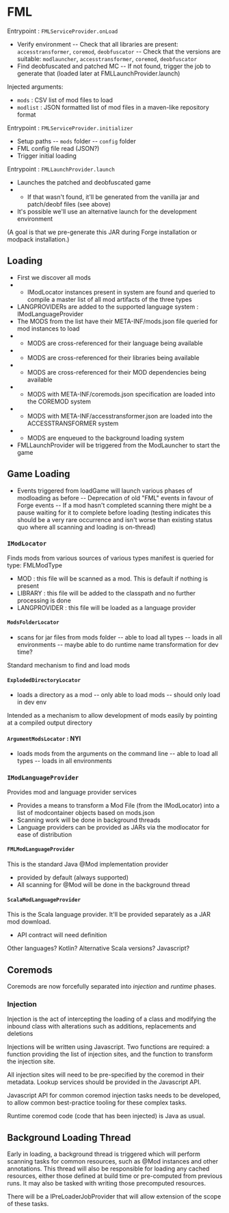 # FML

Entrypoint : ```FMLServiceProvider.onLoad```

- Verify environment
-- Check that all libraries are present: ```accesstransformer```, ```coremod```, ```deobfuscator```
-- Check that the versions are suitable: ```modlauncher```, ```accesstransformer```, ```coremod```, ```deobfuscator```
- Find deobfuscated and patched MC
-- If not found, trigger the job to generate that (loaded later at FMLLaunchProvider.launch)

Injected arguments:

- ```mods``` : CSV list of mod files to load
- ```modlist``` : JSON formatted list of mod files in a maven-like repository format

Entrypoint : ```FMLServiceProvider.initializer```
- Setup paths
-- ```mods``` folder
-- ```config``` folder
- FML config file read (JSON?)
- Trigger initial loading

Entrypoint : ```FMLLaunchProvider.launch```
- Launches the patched and deobfuscated game
- - If that wasn't found, it'll be generated from the vanilla jar and patch/deobf files (see above)
- It's possible we'll use an alternative launch for the development environment

(A goal is that we pre-generate this JAR during Forge installation or modpack installation.)

## Loading

- First we discover all mods
- - IModLocator instances present in system are found and queried to compile a master list of all mod artifacts of the three types
- LANGPROVIDERs are added to the supported language system : IModLanguageProvider
- The MODS from the list have their META-INF/mods.json file queried for mod instances to load
- - MODS are cross-referenced for their language being available
- - MODS are cross-referenced for their libraries being available
- - MODS are cross-referenced for their MOD dependencies being available
- - MODS with META-INF/coremods.json specification are loaded into the COREMOD system
- - MODS with META-INF/accesstransformer.json are loaded into the ACCESSTRANSFORMER system
- - MODS are enqueued to the background loading system
- FMLLaunchProvider will be triggered from the ModLauncher to start the game

## Game Loading

- Events triggered from loadGame will launch various phases of modloading as before
-- Deprecation of old "FML" events in favour of Forge events
-- If a mod hasn't completed scanning there might be a pause waiting for it to complete before loading (testing indicates this should be a very rare occurrence and isn't worse than existing status quo where all scanning and loading is on-thread)

### ```IModLocator```

Finds mods from various sources of various types
manifest is queried for type: FMLModType

- MOD : this file will be scanned as a mod. This is default if nothing is present
- LIBRARY : this file will be added to the classpath and no further processing is done
- LANGPROVIDER : this file will be loaded as a language provider

#### ```ModsFolderLocator```

- scans for jar files from mods folder
-- able to load all types
-- loads in all environments
-- maybe able to do runtime name transformation for dev time?

Standard mechanism to find and load mods

#### ```ExplodedDirectoryLocator```

- loads a directory as a mod
-- only able to load mods
-- should only load in dev env

Intended as a mechanism to allow development of mods easily by pointing at a compiled output directory

#### ```ArgumentModsLocator``` : NYI

- loads mods from the arguments on the command line
-- able to load all types
-- loads in all environments

### ```IModLanguageProvider```

Provides mod and language provider services

- Provides a means to transform a Mod File (from the IModLocator) into a list of modcontainer objects based on mods.json
- Scanning work will be done in background threads
- Language providers can be provided as JARs via the modlocator for ease of distribution

#### ```FMLModLanguageProvider```

This is the standard Java @Mod implementation provider

- provided by default (always supported)
- All scanning for @Mod will be done in the background thread

#### ```ScalaModLanguageProvider```

This is the Scala language provider. It'll be provided separately as a JAR mod download.

- API contract will need definition

Other languages? Kotlin? Alternative Scala versions? Javascript?

## Coremods

Coremods are now forcefully separated into _injection_ and _runtime_ phases.

### Injection

Injection is the act of intercepting the loading of a class and modifying the inbound class with alterations such as additions, replacements and deletions

Injections will be written using Javascript. Two functions are required: a function providing the list of injection sites, and the function to transform the injection site.

All injection sites will need to be pre-specified by the coremod in their metadata. Lookup services should be provided in the Javascript API.

Javascript API for common coremod injection tasks needs to be developed, to allow common best-practice tooling for these complex tasks.

Runtime coremod code (code that has been injected) is Java as usual.

## Background Loading Thread

Early in loading, a background thread is triggered which will perform scanning tasks for common resources, such as @Mod instances and other annotations. This thread will also be responsible for loading any cached resources, either those defined at build time or pre-computed from previous runs. It may also be tasked with writing those precomputed resources.

There will be a IPreLoaderJobProvider that will allow extension of the scope of these tasks.
